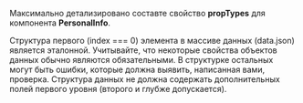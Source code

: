 Максимально детализировано составте свойство **propTypes** для компонента **PersonalInfo**.

Структура первого (index === 0) элемента в массиве данных (data.json) является эталонной.
Учитывайте, что некоторые свойства объектов данных обычно являются обязательными.
В структурке остальных могут быть ошибки, которые должна выявить, написанная вами, проверка.
Структура данных не должна содержать дополнительных полей первого уровня (второго и глубже допускается).
